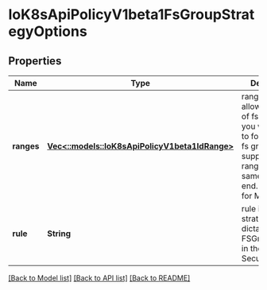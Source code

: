 # IoK8sApiPolicyV1beta1FsGroupStrategyOptions

## Properties
Name | Type | Description | Notes
------------ | ------------- | ------------- | -------------
**ranges** | [**Vec<::models::IoK8sApiPolicyV1beta1IdRange>**](io.k8s.api.policy.v1beta1.IDRange.md) | ranges are the allowed ranges of fs groups.  If you would like to force a single fs group then supply a single range with the same start and end. Required for MustRunAs. | [optional] 
**rule** | **String** | rule is the strategy that will dictate what FSGroup is used in the SecurityContext. | [optional] 

[[Back to Model list]](../README.md#documentation-for-models) [[Back to API list]](../README.md#documentation-for-api-endpoints) [[Back to README]](../README.md)


